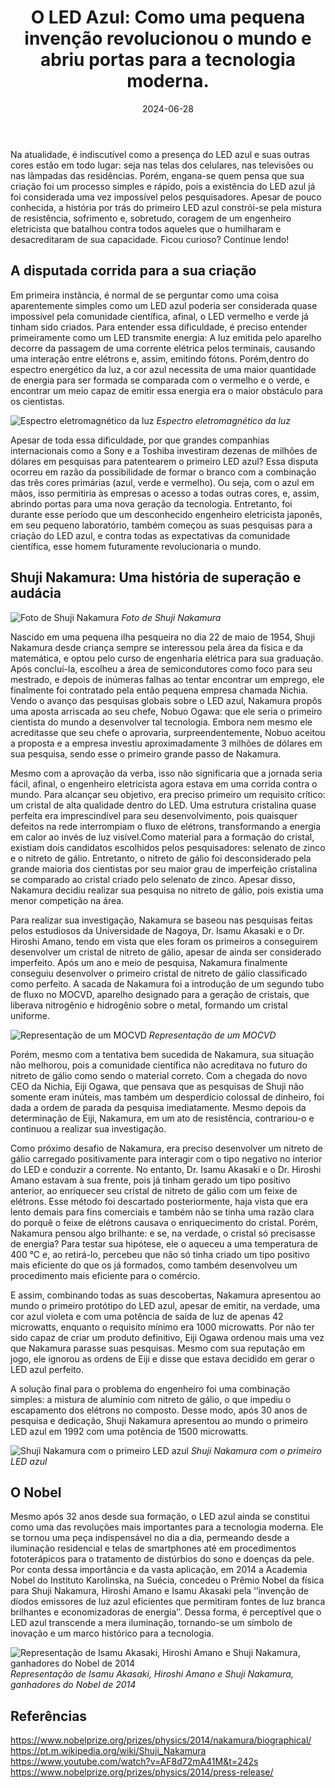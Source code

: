 ﻿---
title: "O LED Azul: Como uma pequena invenção revolucionou o mundo e abriu portas para a tecnologia moderna."
date: "2024-06-28"
categories: 
  - "led"
  - "corrente-alternativa"
cover: "images/led_azul.jpg"
type: "featured"
authors:
  - leonardoPedreira
---


Na atualidade, é indiscutível como a presença do LED azul e suas outras cores estão em todo lugar: seja nas telas dos celulares, nas televisões ou nas lâmpadas das residências. Porém, engana-se quem pensa que sua criação foi um processo simples e rápido, pois a existência do LED azul já foi considerada uma vez impossível pelos pesquisadores. Apesar de pouco conhecida, a história por trás do primeiro LED azul constrói-se pela mistura de resistência, sofrimento e, sobretudo, coragem de um engenheiro eletricista que batalhou contra todos aqueles que o humilharam e desacreditaram de sua capacidade. Ficou curioso? Continue lendo!

## A disputada corrida para a sua criação

Em primeira instância, é normal de se perguntar como uma coisa aparentemente simples como um LED azul poderia ser considerada quase impossível pela comunidade científica, afinal, o LED vermelho e verde já tinham sido criados. Para entender essa dificuldade, é preciso entender primeiramente como um LED transmite energia: A luz emitida pelo aparelho decorre da passagem de uma corrente elétrica pelos terminais, causando uma interação entre elétrons e, assim, emitindo fótons. Porém,dentro do espectro energético da luz, a cor azul necessita de uma maior quantidade de energia para ser formada se comparada com o vermelho e o verde, e encontrar um meio capaz de emitir essa energia era o maior obstáculo para os cientistas.

![**Espectro eletromagnético da luz**](images/espectro.jpeg)
_Espectro eletromagnético da luz_

Apesar de toda essa dificuldade, por que grandes companhias internacionais como a Sony e a Toshiba investiram dezenas de milhões de dólares em pesquisas para patentearem o primeiro LED azul? Essa disputa ocorreu em razão da possibilidade de formar o branco com a combinação das três cores primárias (azul, verde e vermelho). Ou seja, com o azul em mãos, isso permitiria às empresas o acesso a todas outras cores, e, assim, abrindo portas para uma nova geração da tecnologia. Entretanto, foi durante esse período que um desconhecido engenheiro eletricista japonês, em seu pequeno laboratório, também começou as suas pesquisas para a criação do LED azul, e contra todas as expectativas da comunidade científica, esse homem futuramente revolucionaria o mundo.

## Shuji Nakamura: Uma história de superação e audácia

![Foto de Shuji Nakamura](images/Shuji-portrait.jpg)
_Foto de Shuji Nakamura_

Nascido em uma pequena ilha pesqueira no dia 22 de maio de 1954, Shuji Nakamura desde criança sempre se interessou pela área da física e da matemática, e optou pelo curso de engenharia elétrica para sua graduação. Após concluí-la, escolheu a área de semicondutores como foco para seu mestrado, e depois de inúmeras falhas ao tentar encontrar um emprego, ele finalmente foi contratado pela então pequena empresa chamada Nichia. Vendo o avanço das pesquisas globais sobre o LED azul, Nakamura propôs uma aposta arriscada ao seu chefe, Nobuo Ogawa: que ele seria o primeiro cientista do mundo a desenvolver tal tecnologia. Embora nem mesmo ele acreditasse que seu chefe o aprovaria, surpreendentemente, Nobuo aceitou a proposta e a empresa investiu aproximadamente 3 milhões de dólares em sua pesquisa, sendo esse o primeiro grande passo de Nakamura.

Mesmo com a aprovação da verba, isso não significaria que a jornada seria fácil, afinal, o engenheiro eletricista agora estava em uma corrida contra o mundo. Para alcançar seu objetivo, era preciso primeiro um requisito crítico: um cristal de alta qualidade dentro do LED. Uma estrutura cristalina quase perfeita era imprescindível para seu desenvolvimento, pois quaisquer defeitos na rede interrompiam o fluxo de elétrons, transformando a energia em calor ao invés de luz visível.Como material para a formação do cristal, existiam dois candidatos escolhidos pelos pesquisadores: selenato de zinco e o nitreto de gálio. Entretanto, o nitreto de gálio foi desconsiderado pela grande maioria dos cientistas por seu maior grau de imperfeição cristalina se comparado ao cristal criado pelo selenato de zinco. Apesar disso, Nakamura decidiu realizar sua pesquisa no nitreto de gálio, pois existia uma menor competição na área.

Para realizar sua investigação, Nakamura se baseou nas pesquisas feitas pelos estudiosos da Universidade de Nagoya, Dr. Isamu Akasaki e o Dr. Hiroshi Amano, tendo em vista que eles foram os primeiros a conseguirem desenvolver um cristal de nitreto de gálio, apesar de ainda ser considerado imperfeito. Após um ano e meio de pesquisa, Nakamura finalmente conseguiu desenvolver o primeiro cristal de nitreto de gálio classificado como perfeito. A sacada de Nakamura foi a introdução de um segundo tubo de fluxo no MOCVD, aparelho designado para a geração de cristais, que liberava nitrogênio e hidrogênio sobre o metal, formando um cristal uniforme.

![Representação de um MOCVD](images/mocvd.png)
_Representação de um MOCVD_

Porém, mesmo com a tentativa bem sucedida de Nakamura, sua situação não melhorou, pois a comunidade científica não acreditava no futuro do nitreto de gálio como sendo o material correto. Com a chegada do novo CEO da Nichia, Eiji Ogawa, que pensava que as pesquisas de Shuji não somente eram inúteis, mas também um desperdício colossal de dinheiro, foi dada a ordem de parada da pesquisa imediatamente. Mesmo depois da determinação de Eiji, Nakamura, em um ato de resistência, contrariou-o e continuou a realizar sua investigação.

Como próximo desafio de Nakamura, era preciso desenvolver um nitreto de gálio carregado positivamente para interagir com o tipo negativo no interior do LED e conduzir a corrente. No entanto, Dr. Isamu Akasaki e o Dr. Hiroshi Amano estavam à sua frente, pois já tinham gerado um tipo positivo anterior, ao enriquecer seu cristal de nitreto de gálio com um feixe de elétrons. Esse método foi descartado posteriormente, haja vista que era lento demais para fins comerciais e também não se tinha uma razão clara do porquê o feixe de elétrons causava o enriquecimento do cristal. Porém, Nakamura pensou algo brilhante: e se, na verdade, o cristal só precisasse de energia? Para testar sua hipótese, ele o aqueceu a uma temperatura de 400 °C  e, ao retirá-lo, percebeu que não só tinha criado um tipo positivo mais eficiente do que os já formados, como também desenvolveu um procedimento mais eficiente para o comércio.

E assim, combinando todas as suas descobertas, Nakamura apresentou ao mundo o primeiro protótipo do LED azul, apesar de emitir, na verdade, uma cor azul violeta e com uma potência de saída de luz de apenas 42 microwatts, enquanto o requisito mínimo era 1000 microwatts. Por não ter sido capaz de criar um produto definitivo, Eiji Ogawa ordenou mais uma vez que Nakamura parasse suas pesquisas. Mesmo com sua reputação em jogo, ele ignorou as ordens de Eiji e disse que estava decidido em gerar o LED azul perfeito.

A solução final para o problema do engenheiro foi uma combinação simples: a mistura de alumínio com nitreto de gálio, o que impediu o escapamento dos elétrons no composto. Desse modo, após 30 anos de pesquisa e dedicação, Shuji Nakamura apresentou ao mundo o primeiro LED azul em 1992 com uma potência de 1500 microwatts.

![Shuji Nakamura com o primeiro LED azul](images/nakamura.jpeg)
_Shuji Nakamura com o primeiro LED azul_

## O Nobel

Mesmo após 32 anos desde sua formação, o LED azul ainda se constitui como uma das revoluções mais importantes para a tecnologia moderna. Ele se tornou uma peça indispensável no dia a dia, permeando desde a iluminação residencial e telas de smartphones até em procedimentos fototerápicos para o tratamento de distúrbios do sono e doenças da pele. Por conta dessa importância e da vasta aplicação, em 2014 a Academia Nobel do Instituto Karolinska, na Suécia, concedeu o Prêmio Nobel da física para Shuji Nakamura, Hiroshi Amano e Isamu Akasaki pela ‘’invenção de díodos emissores de luz azul eficientes que permitiram fontes de luz branca brilhantes e economizadoras de energia’’. Dessa forma, é perceptível que o LED azul transcende a mera iluminação, tornando-se um símbolo de inovação e um marco histórico para a tecnologia.

![Representação de Isamu Akasaki, Hiroshi Amano e Shuji Nakamura, ganhadores do Nobel de 2014](images/nobel.jpg)
_Representação de Isamu Akasaki, Hiroshi Amano e Shuji Nakamura, ganhadores do Nobel de 2014_

## Referências
<https://www.nobelprize.org/prizes/physics/2014/nakamura/biographical/>  
<https://pt.m.wikipedia.org/wiki/Shuji_Nakamura>  
<https://www.youtube.com/watch?v=AF8d72mA41M&t=242s>  
<https://www.nobelprize.org/prizes/physics/2014/press-release/>  

